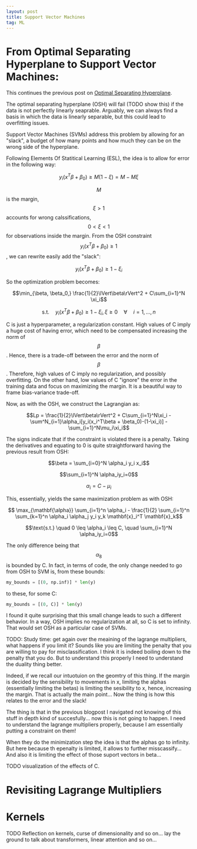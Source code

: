 ```yaml
---
layout: post
title: Support Vector Machines
tag: ML
---
```

<link href="/css/syntax.css" rel="stylesheet" >
<script src="https://cdn.mathjax.org/mathjax/latest/MathJax.js?config=TeX-AMS-MML_HTMLorMML" type="text/javascript"></script>

# From Optimal Separating Hyperplane to Support Vector Machines:

This continues the previous post on [Optimal Separating Hyperplane](Understanding-SVMs_1.html).

The optimal separating hyperplane (OSH) will fail (TODO show this) if the data is not perfectly linearly seaprable. Arguably, we can always find a basis in which the data is linearly separable, but this could lead to overfitting issues.

Support Vector Machines (SVMs) address this problem by allowing for an "slack", a budget of how many points and how much they can be on the wrong side of the hyperplane. 

Following Elements Of Statitical Learning (ESL), the idea is to allow for error in the following way:

$$y_i(x^T\beta + \beta_0) \geq M(1 - \xi) = M - M\xi$$ 


$$M$$ is the margin, $$\xi > 1$$ accounts for wrong calssifications, $$0 < \xi < 1$$ for observations inside the margin. From the OSH constraint $$y_i(x^T\beta + \beta_0) \geq 1$$, we can rewrite easily add the "slack":

$$y_i(x^T\beta + \beta_0) \geq 1 - \xi_i$$

So the optimization problem becomes:

$$\min_{\beta, \beta_0,} \frac{1}{2}\lVert\beta\rVert^2 + C\sum_{i=1}^N \xi_i$$


$$\text{s.t.} \quad y_i(x^T\beta + \beta_0) \geq 1 - \xi_i, \xi \geq 0 \quad \forall \quad i = 1, \dots, n$$

C is just a hyperparameter, a regularization constant. High values of C imply a huge cost of having error, which need to be compensated increasing the norm of $$\beta$$. Hence, there is a trade-off between the error and the norm of $$\beta$$. Therefore, high values of C imply no regularization, and possibly overfitting. On the other hand, low values of C "ignore" the error in the training data and focus on maximizing the margin. It is a beautiful way to frame bias-variance trade-off.

Now, as with the OSH, we construct the Lagrangian as:

$$Lp = \frac{1}{2}\lVert\beta\rVert^2 + C\sum_{i=1}^N\xi_i - \sum^N_{i=1}\alpha_i[y_i(x_i^T\beta + \beta_0)-(1-\xi_i)] - \sum_{i=1}^N\mu_i\xi_i$$

The signs indicate that if the constraint is violated there is a penalty. Taking the derivatives and equating to 0 is quite straightforward having the previous result from OSH:

$$\beta = \sum_{i=0}^N \alpha_i y_i x_i$$

$$\sum_{i=1}^N \alpha_iy_i=0$$

$$\alpha_i = C - \mu_i$$


This, essentially, yields the same maximization problem as with OSH:

$$ \max_{\mathbf{\alpha}} \sum_{i=1}^n \alpha_i - \frac{1}{2} \sum_{i=1}^n \sum_{k=1}^n \alpha_i \alpha_j y_i y_k \mathbf{x}_i^T \mathbf{x}_k$$

$$\text{s.t.} \quad 0 \leq \alpha_i \leq C, \quad \sum_{i=1}^N \alpha_iy_i=0$$

The only difference being that $$\alpha_8$$ is bounded by C. In fact, in terms of code, the only change needed to go from OSH to SVM is, from these bounds:
```python
my_bounds = [(0, np.inf)] * len(y)
```
to these, for some C:
```python
my_bounds = [(0, C)] * len(y)
```
I found it quite surprising that this small change leads to such a different behavior. In a way, OSH implies no regularization at all, so C is set to infinity. That would set OSH as a particular case of SVMs.

TODO: Study time: get again over the meaining of the lagrange multipliers, what happens if 
you limit it? Sounds like you are limiting the penalty that you are willing to pay for
misclassification. I think it is indeed boiling down to the penalty that you do. But to 
understand this properly I need to understand the duality thing better. 

Indeed, if we recall our intuotuion on the geomtry of this thing. If the margin is decided by the sensibility to movements in x, limiting the alphas (essentially limiting the betas) is limiting the sesibility to x, hence, increasing the margin. That is actually the main point... Now the thing is how this relates to the error and the slack!

The thing is that in the previous blogpost I navigated not knowing of this stuff in depth kind of succesfully... now this is not going to happen. I need to understand the lagrange multipliers properly, because I am essentially putting a constraint on them!

When they do the minimization step the idea is that the alphas go to infinity. But here because th epenalty is limited, it allows to further misscassify... And also it is limiting the effect of those suport vectors in beta...

TODO visualization of the effects of C.

# Revisiting Lagrange Multipliers
# Kernels

TODO
Reflection on kernels, curse of dimensionality and so on... lay the ground to talk about
transformers, linear attention and so on...